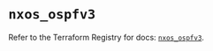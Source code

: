 # `nxos_ospfv3`

Refer to the Terraform Registry for docs: [`nxos_ospfv3`](https://registry.terraform.io/providers/ciscodevnet/nxos/0.5.10/docs/resources/ospfv3).
